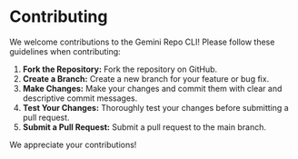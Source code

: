 # Contributing

We welcome contributions to the Gemini Repo CLI!  Please follow these guidelines when contributing:

1. **Fork the Repository:**  Fork the repository on GitHub.
2. **Create a Branch:** Create a new branch for your feature or bug fix.
3. **Make Changes:** Make your changes and commit them with clear and descriptive commit messages.
4. **Test Your Changes:**  Thoroughly test your changes before submitting a pull request.
5. **Submit a Pull Request:**  Submit a pull request to the main branch.

We appreciate your contributions!
